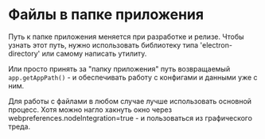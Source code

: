 # Файлы в папке приложения

Путь к папке приложения меняется при разработке и релизе. Чтобы узнать этот путь, нужно использовать библиотеку типа 'electron-directory' или самому написать утилиту.

Или просто принять за "папку приложения" путь возвращаемый `app.getAppPath()` - и обеспечивать работу с конфигами и данными уже с ним.

Для работы с файлами в любом случае лучше использовать основной процесс. Хотя можно нагло хакнуть окно через webpreferences.nodeIntegration=true - и пользоваться из графического треда.
